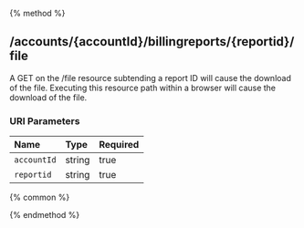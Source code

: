 {% method %}
## /accounts/{accountId}/billingreports/{reportid}/file

A GET on the /file resource subtending a report ID will cause the download of the file.  Executing this resource path within a browser will cause the download of the file.


### URI Parameters
| Name | Type | Required |
|:-----|:-----|:---------|
| `accountId` | string | true |
| `reportid` | string | true |






{% common %}



{% endmethod %}